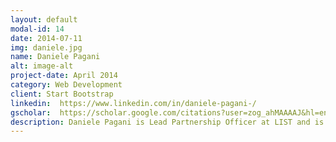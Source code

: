 ```yaml
---
layout: default
modal-id: 14
date: 2014-07-11
img: daniele.jpg
name: Daniele Pagani
alt: image-alt
project-date: April 2014
category: Web Development
client: Start Bootstrap
linkedin:  https://www.linkedin.com/in/daniele-pagani-/
gscholar:  https://scholar.google.com/citations?user=zog_ahMAAAAJ&hl=en
description: Daniele Pagani is Lead Partnership Officer at LIST and is responsible for the dissemination, valorisation and technology transfer of the BESSER project. Prior to joining LIST, Daniele held a diverse range of positions in both public and private sectors, including roles as digital transformation lead at SIGI (a public organization delivering digital services to the Luxembourg municipalities), Chief Information Officer (CIO) at ArcelorMittal, co-founder of two start-up companies, principal at A.T.Kearney, partner at Ernst&Young Consulting, researcher at the Rank Xerox Research Centre, visiting professor at Milan Polytechnic and University of Padova.
---
```

